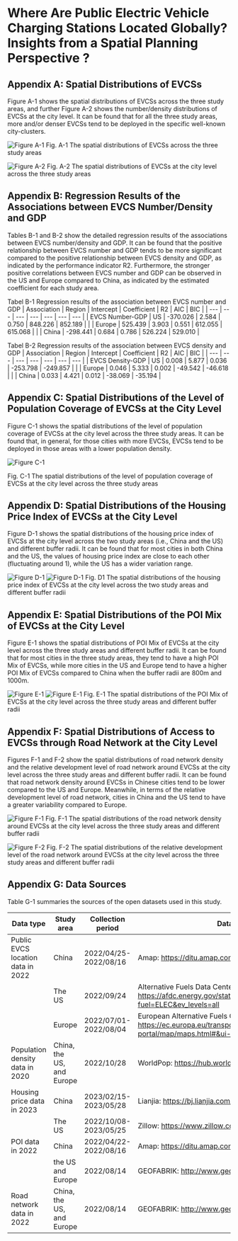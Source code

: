 # Where Are Public Electric Vehicle Charging Stations Located Globally? Insights from a Spatial Planning Perspective ?

## Appendix A: Spatial Distributions of EVCSs   

Figure A-1 shows the spatial distributions of EVCSs across the three study areas, and further Figure A-2 shows the number/density distributions of EVCSs at the city level. It can be found that for all the three study areas, more and/or denser EVCSs tend to be deployed in the specific well-known city-clusters. 

![Figure A-1](./imgs/p1.png)
Fig. A-1 The spatial distributions of EVCSs across the three study areas

![Figure A-2](./imgs/p2.png)
Fig. A-2 The spatial distributions of EVCSs at the city level across the three study areas 
 
## Appendix  B:  Regression  Results  of  the  Associations  between  EVCS Number/Density and GDP

Tables B-1 and B-2 show the detailed regression results of the associations between EVCS number/density and GDP. It can be found that the positive relationship between EVCS number and GDP tends to be more significant compared to the positive relationship between EVCS density  and  GDP,  as  indicated  by  the  performance  indicator  R2.  Furthermore,  the  stronger positive correlations between EVCS number and GDP can be observed in the US and Europe compared to China, as indicated by the estimated coefficient for each study area. 

Tabel B-1 Regression results of the association between EVCS number and GDP 
| Association | Region | Intercept | Coefficient | R2 | AIC | BIC |
| --- | --- | --- | --- | --- | --- | --- |
| EVCS Number-GDP | US | -370.026 | 2.584 | 0.750 | 848.226 | 852.189 |
| | Europe | 525.439 | 3.903 | 0.551 | 612.055 | 615.068 |
| | China | -298.441 | 0.684 | 0.786 | 526.224 | 529.010 |

 
Tabel B-2 Regression results of the association between EVCS density and GDP 
| Association | Region | Intercept | Coefficient | R2 | AIC | BIC |
| --- | --- | --- | --- | --- | --- | --- |
| EVCS Density-GDP | US | 0.008 | 5.877 | 0.036 | -253.798 | -249.857 |
| | Europe | 0.046 | 5.333 | 0.002 | -49.542 | -46.618 |
| | China | 0.033 | 4.421 | 0.012 | -38.069 | -35.194 |

## Appendix C: Spatial Distributions of the Level of Population Coverage of EVCSs at the City Level 

Figure C-1 shows the spatial distributions of the level of population coverage of EVCSs at the city level across the three study areas. It can be found that, in general, for those cities with more EVCSs, EVCSs tend to be deployed in those areas with a lower population density. 

![Figure C-1](./imgs/p3.png)

Fig. C-1 The spatial distributions of the level of population coverage of EVCSs at the city level across the three study areas

## Appendix D: Spatial Distributions of the Housing Price Index of EVCSs at the City Level

Figure D-1 shows the spatial distributions of the housing price index of EVCSs at the city level across the two study areas (i.e., China and the US) and different buffer radii. It can be found that for most cities in both China and the US, the values of housing price index are close to each other (fluctuating around 1), while the US has a wider variation range.

![Figure D-1](./imgs/p4.png)
![Figure D-1](./imgs/p5.png)
Fig. D1 The spatial distributions of the housing price index of EVCSs at the city level across the two study areas and different buffer radii   

## Appendix E: Spatial Distributions of the POI Mix of EVCSs at the City Level 

Figure E-1 shows the spatial distributions of POI Mix of EVCSs at the city level across the three study areas and different buffer radii. It can be found that for most cities in the three study areas, they tend to have a high POI Mix of EVCSs, while more cities in the US and Europe tend to have a higher POI Mix of EVCSs compared to China when the buffer radii are 800m and 1000m. 

![Figure E-1](./imgs/p6.png)
![Figure E-1](./imgs/p7.png)
Fig. E-1 The spatial distributions of the POI Mix of EVCSs at the city level across the three study areas and different buffer radii 

## Appendix  F:  Spatial  Distributions  of  Access  to  EVCSs  through  Road Network at the City Level 

Figures F-1 and F-2 show the spatial distributions of road network density and the relative development level of road network around EVCSs at the city level across the three study areas and different buffer radii. It can be found that road network density around EVCSs in Chinese cities tend to be lower compared to the US and Europe. Meanwhile, in terms of the relative development level of road network, cities in China and the US tend to have a greater variability compared to Europe.

![Figure F-1](./imgs/p8.png)
Fig. F-1 The spatial distributions of the road network density around EVCSs at the city level across the three study areas and different buffer radii 

![Figure F-2](./imgs/p9.png)
Fig. F-2 The spatial distributions of the relative development level of the road network around EVCSs at the city level across the three study areas and different buffer radii 
 
 
## Appendix G: Data Sources 
Table G-1 summaries the sources of the open datasets used in this study. 

| Data type | Study area | Collection period | Data source |
| --- | --- | --- | --- |
| Public EVCS location data in 2022 | China | 2022/04/25-2022/08/16 | Amap: https://ditu.amap.com/?amapexchange=%2F |
| | The US | 2022/09/24 | Alternative Fuels Data Center: https://afdc.energy.gov/stations/#/find/nearest?fuel=ELEC&ev_levels=all |
| | Europe | 2022/07/01-2022/08/04 | European Alternative Fuels Observatory: https://ec.europa.eu/transport/infrastructure/tentec/tentec-portal/map/maps.html#&ui-state=dialog |
| Population density data in 2020 | China, the US, and Europe | 2022/10/28 | WorldPop: https://hub.worldpop.org/geodata/listing?id=76 |
| Housing price data in 2023 | China | 2023/02/15-2023/05/28 | Lianjia: https://bj.lianjia.com/ |
| | The US | 2022/10/08-2023/05/25 | Zillow: https://www.zillow.com/ |
| POI data in 2022 | China | 2022/04/22-2022/08/16 | Amap: https://ditu.amap.com/?amapexchange=%2F |
| | the US and Europe | 2022/08/14 | GEOFABRIK: http://www.geofabrik.de/ |
| Road network data in 2022 | China, the US, and Europe | 2022/08/14 | GEOFABRIK: http://www.geofabrik.de/ |
